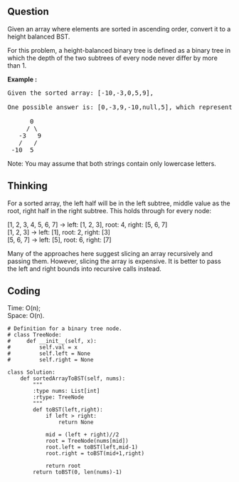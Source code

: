 ## Question
Given an array where elements are sorted in ascending order, convert it to a height balanced BST.<br>

For this problem, a height-balanced binary tree is defined as a binary tree in which the depth of the two subtrees of every node never differ by more than 1.

**Example :**
<pre>
Given the sorted array: [-10,-3,0,5,9],

One possible answer is: [0,-3,9,-10,null,5], which represents the following height balanced BST:

      0
     / \
   -3   9
   /   /
 -10  5
</pre>

Note:
You may assume that both strings contain only lowercase letters.

## Thinking
For a sorted array, the left half will be in the left subtree, middle value as the root, right half in the right subtree. This holds through for every node:<br>

[1, 2, 3, 4, 5, 6, 7] -> left: [1, 2, 3], root: 4, right: [5, 6, 7]<br>
[1, 2, 3] -> left: [1], root: 2, right: [3]<br>
[5, 6, 7] -> left: [5], root: 6, right: [7]<br>

Many of the approaches here suggest slicing an array recursively and passing them. However, slicing the array is expensive. It is better to pass the left and right bounds into recursive calls instead.<br>

## Coding
Time: O(n);  </br>
Space: O(n).
```python3
# Definition for a binary tree node.
# class TreeNode:
#     def __init__(self, x):
#         self.val = x
#         self.left = None
#         self.right = None

class Solution:
    def sortedArrayToBST(self, nums):
        """
        :type nums: List[int]
        :rtype: TreeNode
        """
        def toBST(left,right):
            if left > right:
                return None
                        
            mid = (left + right)//2
            root = TreeNode(nums[mid])
            root.left = toBST(left,mid-1)
            root.right = toBST(mid+1,right)
        
            return root
        return toBST(0, len(nums)-1)
```
